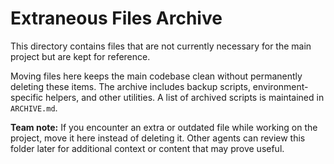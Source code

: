 # Extraneous Files Archive

This directory contains files that are not currently necessary for the main project but are kept for reference.

Moving files here keeps the main codebase clean without permanently deleting these items. The archive includes backup scripts, environment-specific helpers, and other utilities. A list of archived scripts is maintained in `ARCHIVE.md`.

**Team note:** If you encounter an extra or outdated file while working on the project, move it here instead of deleting it. Other agents can review this folder later for additional context or content that may prove useful.

